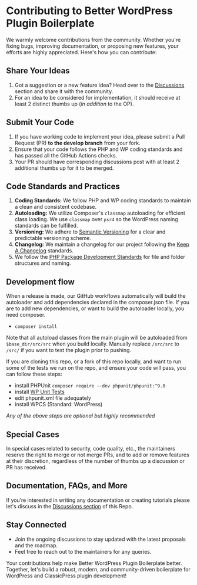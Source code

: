 # Contributing to Better WordPress Plugin Boilerplate

We warmly welcome contributions from the community. Whether you're fixing bugs, improving documentation, or proposing new features, your efforts are highly appreciated. Here's how you can contribute:

## Share Your Ideas

1. Got a suggestion or a new feature idea? Head over to the [Discussions](https://github.com/TukuToi/better-wp-plugin-boilerplate/discussions) section and share it with the community.
2. For an idea to be considered for implementation, it should receive at least 2 distinct thumbs up (*in addition* to the OP).
   
## Submit Your Code

1. If you have working code to implement your idea, please submit a Pull Request (PR) **to the develop branch** from your fork.
2. Ensure that your code follows the PHP and WP coding standards and has passed all the GitHub Actions checks.
3. Your PR should have corresponding discussions post with at least 2 additional thumbs up for it to be merged.

## Code Standards and Practices

1. **Coding Standards:** We follow PHP and WP coding standards to maintain a clean and consistent codebase.
2. **Autoloading:** We utilize Composer's `classmap` autoloading for efficient class loading. We use `classmap` over `psr4` so the WordPress naming standards can be fulfilled.
3. **Versioning:** We adhere to [Semantic Versioning](https://semver.org/) for a clear and predictable versioning scheme.
4. **Changelog:** We maintain a changelog for our project following the [Keep A Changelog](https://keepachangelog.com/en/1.0.0/) standards.
5. We follow the [PHP Package Development Standards](http://php-pds.com) for file and folder structures and naming.

## Development flow

When a release is made, our GitHub workflows automatically will build the autoloader and add dependencies declared in the composer.json file.
If you are to add new dependencies, or want to build the autoloader locally, you need composer.
- `composer install`

Note that all autoload classes from the main plugin will be autoloaded from `$base_dir/src/src` when you build locally.
Manually replace `/src/src` to `/src/` if you want to test the plugin prior to pushing.

If you are cloning this repo, or a fork of this repo locally, and want to run some of the tests we run on the repo, and ensure your code will pass, you can follow these steps:

- install PHPUnit `composer require --dev phpunit/phpunit:^9.0`
- install [WP Unit Tests](https://make.wordpress.org/core/handbook/testing/automated-testing/phpunit/) 
- edit phpunit.xml file adequately
- install WPCS (Standard: WordPress)

_Any of the above steps are optional but highly recommended_

## Special Cases

In special cases related to security, code quality, etc., the maintainers reserve the right to merge or not merge PRs, and to add or remove features at their discretion, regardless of the number of thumbs up a discussion or PR has received.

## Documentation, FAQs, and More

If you’re interested in writing any documentation or creating tutorials please let's discuss in the [Discussions section](https://github.com/TukuToi/better-wp-plugin-boilerplate/discussions) of this Repo.

## Stay Connected

- Join the ongoing discussions to stay updated with the latest proposals and the roadmap.
- Feel free to reach out to the maintainers for any queries.

Your contributions help make Better WordPress Plugin Boilerplate better. Together, let's build a robust, modern, and community-driven boilerplate for WordPress and ClassicPress plugin development!